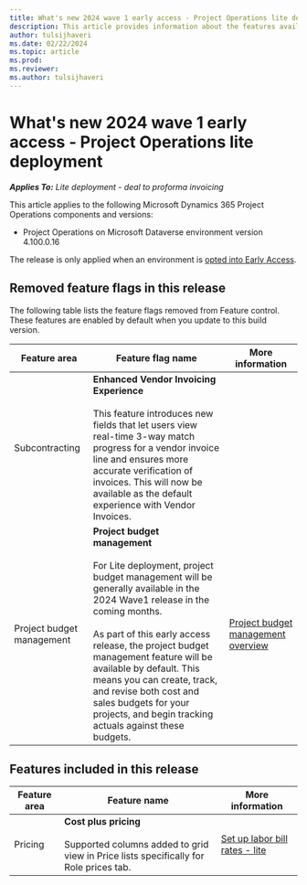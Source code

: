 ```yaml
---
title: What's new 2024 wave 1 early access - Project Operations lite deployment
description: This article provides information about the features available in the 2024 wave 1 early access release of Project Operations lite deployment.
author: tulsijhaveri
ms.date: 02/22/2024
ms.topic: article
ms.prod:
ms.reviewer: 
ms.author: tulsijhaveri
---
```


# What's new 2024 wave 1 early access - Project Operations lite deployment

_**Applies To:** Lite deployment - deal to proforma invoicing_

This article applies to the following Microsoft Dynamics 365 Project Operations components and versions:

- Project Operations on Microsoft Dataverse environment version 4.100.0.16

The release is only applied when an environment is [opted into Early Access](/power-platform/admin/opt-in-early-access-updates#how-to-enable-early-access-updates).

## Removed feature flags in this release

The following table lists the feature flags removed from Feature control. These features are enabled by default when you update to this build version.

| Feature area | Feature flag name | More information |
| --- | --- | --- |
| Subcontracting | **Enhanced Vendor Invoicing Experience**<br><br>This feature introduces new fields that let users view real-time 3-way match progress for a vendor invoice line and ensures more accurate verification of invoices. This will now be available as the default experience with Vendor Invoices. | &nbsp; |
| Project budget management | **Project budget management**<br><br>For Lite deployment, project budget management will be generally available in the 2024 Wave1 release in the coming months.<br><br>As part of this early access release, the project budget management feature will be available by default. This means you can create, track, and revise both cost and sales budgets for your projects, and begin tracking actuals against these budgets. | [Project budget management overview](https://learn.microsoft.com/en-us/dynamics365/project-operations/pro/budget/projectbudgetmanagement) |

## Features included in this release

| **Feature area** | **Feature name** | **More information** |
| --- | --- | --- |
| Pricing | **Cost plus pricing**<br><br>Supported columns added to grid view in Price lists specifically for Role prices tab. | [Set up labor bill rates - lite](https://learn.microsoft.com/en-us/dynamics365/project-operations/pro/pricing-costing/set-up-labor-bill-rate-sales) |
